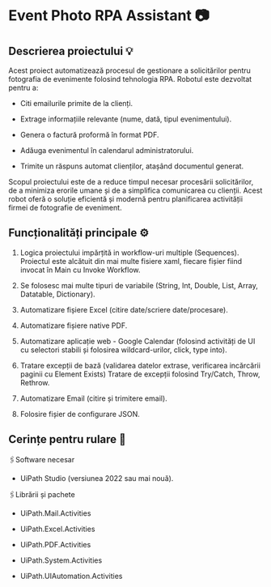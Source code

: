 # Event Photo RPA Assistant 📷


## Descrierea proiectului 💡

Acest proiect automatizează procesul de gestionare a solicitărilor pentru fotografia de evenimente folosind tehnologia RPA. Robotul este dezvoltat pentru a:

- Citi emailurile primite de la clienți.
  
- Extrage informațiile relevante (nume, dată, tipul evenimentului).
  
- Genera o factură proformă în format PDF.
  
- Adăuga evenimentul în calendarul administratorului.
  
- Trimite un răspuns automat clienților, atașând documentul generat.

Scopul proiectului este de a reduce timpul necesar procesării solicitărilor, de a minimiza erorile umane și de a simplifica comunicarea cu clienții. Acest robot oferă o soluție eficientă și modernă pentru planificarea activității firmei de fotografie de eveniment.

## Funcționalități principale ⚙️

1.	Logica proiectului impărțită in workflow-uri multiple (Sequences). Proiectul este alcătuit din mai multe fisiere xaml, fiecare fișier fiind invocat în Main cu Invoke Workflow.
   
2.	Se folosesc mai multe tipuri de variabile (String, Int, Double, List, Array, Datatable, Dictionary).

3.	Automatizare fișiere Excel (citire date/scriere date/procesare).
   
4.	Automatizare fișiere native PDF.
   
5.	Automatizare aplicație web - Google Calendar (folosind activități de UI cu selectori stabili și folosirea wildcard-urilor, click, type into).
   
6.	Tratare excepții de bază (validarea datelor extrase, verificarea incărcării paginii cu Element Exists) Tratare de excepții folosind Try/Catch, Throw, Rethrow.
   
7.	Automatizare Email (citire și trimitere email).
   
8.	Folosire fișier de configurare JSON.

## Cerințe pentru rulare 📌

🖇️Software necesar 

- UiPath Studio (versiunea 2022 sau mai nouă).

🖇️Librării și pachete 

- UiPath.Mail.Activities
  
- UiPath.Excel.Activities
  
- UiPath.PDF.Activities
  
- UiPath.System.Activities
  
- UiPath.UIAutomation.Activities
